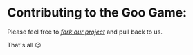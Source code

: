 # Contributing to the Goo Game:

Please feel free to [_fork our project_](https://github.com/CaptainLugaru/the-echoes-of-wasteland/fork "Fork the echoes for yourslf") and pull back to us.

That's all 😉
